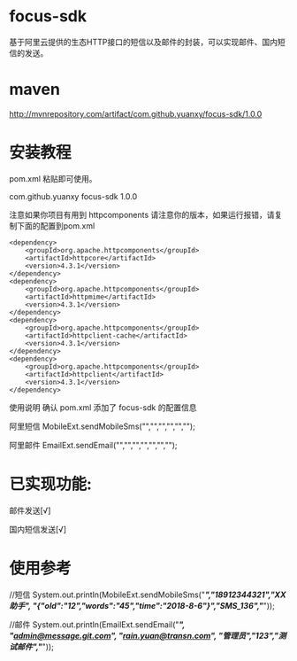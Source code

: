 # focus-sdk
基于阿里云提供的生态HTTP接口的短信以及邮件的封装，可以实现邮件、国内短信的发送。

# maven 
http://mvnrepository.com/artifact/com.github.yuanxy/focus-sdk/1.0.0
# 安装教程
pom.xml 粘贴即可使用。
<!-- -->
<dependency>
  <groupId>com.github.yuanxy</groupId>
  <artifactId>focus-sdk</artifactId>
  <version>1.0.0</version>
</dependency>
<!-- -->

注意如果你项目有用到 httpcomponents 请注意你的版本，如果运行报错，请复制下面的配置到pom.xml

    <dependency>
        <groupId>org.apache.httpcomponents</groupId>
        <artifactId>httpcore</artifactId>
        <version>4.3.1</version>
    </dependency>
    <dependency>
        <groupId>org.apache.httpcomponents</groupId>
        <artifactId>httpmime</artifactId>
        <version>4.3.1</version>
    </dependency>
    <dependency>
        <groupId>org.apache.httpcomponents</groupId>
        <artifactId>httpclient-cache</artifactId>
        <version>4.3.1</version>
    </dependency>
    <dependency>
        <groupId>org.apache.httpcomponents</groupId>
        <artifactId>httpclient</artifactId>
        <version>4.3.1</version>
    </dependency>
    
使用说明
确认 pom.xml 添加了 focus-sdk 的配置信息

阿里短信 MobileExt.sendMobileSms("","","","","","");

阿里邮件 EmailExt.sendEmail("","","","","","","");

# 已实现功能:

邮件发送[√]

国内短信发送[√]

# 使用参考

//短信
        System.out.println(MobileExt.sendMobileSms("***","18912344321","XX助手",
                "{\"oId\":\"12\",\"words\":\"45\",\"time\":\"2018-8-6\"}","SMS_136","***"));
                
 //邮件
        System.out.println(EmailExt.sendEmail("***", "admin@message.git.com",
                "rain.yuan@transn.com", "管理员","123","测试邮件","***"));
